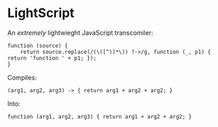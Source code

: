 LightScript
===========

An *extremely* lightwieght JavaScript transcomiler:

    function (source) {
        return source.replace(/(\([^)]*\)) ?->/g, function (_, p1) { return 'function ' + p1; });
    }

Compiles:

    (arg1, arg2, arg3) -> { return arg1 + arg2 + arg2; }

Into:

    function (arg1, arg2, arg3) { return arg1 + arg2 + arg2; }
